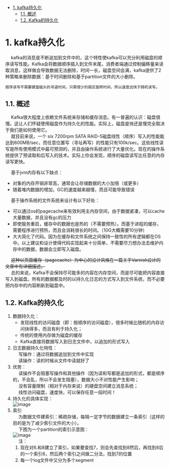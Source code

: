 
<!-- TOC -->

- [1. kafka持久化](#1-kafka持久化)
    - [1.1. 概述](#11-概述)
    - [1.2. Kafka的持久化](#12-kafka的持久化)

<!-- /TOC -->

# 1. kafka持久化  
<!--
https://blog.csdn.net/gududedabai/article/details/80002453 
https://www.jianshu.com/p/8a4154780204
https://blog.csdn.net/zhaoyuqiang/article/details/106907496?utm_medium=distribute.pc_relevant.none-task-blog-2~default~baidujs_baidulandingword~default-1.control&spm=1001.2101.3001.4242
https://www.jianshu.com/p/8a4154780204

kafka——高效读写数据
https://www.jianshu.com/p/ce8253609b6b

Kafka为什么吞吐量大、速度快？ 
https://mp.weixin.qq.com/s/QIK1N-ePm6DQE4tMQ9N3Gw
-->

&emsp; kafka的消息是不断追加到文件中的，这个特性使kafka可以充分利用磁盘的顺序读写性能。Kafka会将数据顺序插入到文件末尾，消费者端通过控制偏移量来读取消息，这样做会导致数据无法删除，时间一长，磁盘空间会满，kafka提供了2种策略来删除数据：基于时间删除和基于partition文件的大小删除。  

    顺序读写不需要硬盘磁头的寻道时间，只需很少的扇区旋转时间，所以速度远快于随机读写。  

## 1.1. 概述
&emsp; Kafka很大程度上依赖文件系统来存储和缓存消息。有一普遍的认识：磁盘很慢。这让人们怀疑使用磁盘作为持久化的性能。实际上，磁盘是快还是慢完全取决于我们是如何使用它。  
&emsp; 就目前来说，一个 six 7200rpm SATA RAID-5磁盘线性（顺序）写入的性能能达到600MB/sec，而任意位置写（寻址再写）的性能只有100k/sec。这些线性读写是所有使用模式中最可预测的，并且由操作系统进行了大量优化。现在的操作系统提供了预读取和后写入的技术。实际上你会发现，顺序的磁盘读写比任意的内存读写更快。  

&emsp; 基于jvm内存有以下缺点：  

* 对象的内存开销非常高，通常会让存储数据的大小加倍（或更多）  
* 随着堆内数据的增加，GC的速度越来越慢，而且可能导致错误  

&emsp; 基于操作系统的文件系统来设计有以下好处：  

* 可以通过os的pagecache来有效利用主内存空间，由于数据紧凑，可以cache大量数据，并且没有gc的压力  
* 即使服务重启，缓存中的数据也是热的（不需要预热）。而基于进程的缓存，需要程序进行预热，而且会消耗很长的时间。（10G大概需要10分钟）  
* 大大简化了代码。因为在缓存和文件系统之间保持一致性的所有逻辑都在OS中。以上建议和设计使得代码实现起来十分简单，不需要尽力想办法去维护内存中的数据，数据会立即写入磁盘。  

&emsp; ~~这种以页面缓存（pagecache）为中心的设计风格在一篇关于Varnish设计的文章中有详细描述。~~  
&emsp; 总的来说，Kafka不会保持尽可能多的内容在内存空间，而是尽可能把内容直接写入到磁盘。所有的数据都及时的以持久化日志的方式写入到文件系统，而不必要把内存中的内容刷新到磁盘中。  

## 1.2. Kafka的持久化
1. 数据持久化：
    * 发现线性的访问磁盘（即：按顺序的访问磁盘），很多时候比随机的内存访问快得多，而且有利于持久化；
    * 传统的使用内存做为磁盘的缓存
    * Kafka直接将数据写入到日志文件中，以追加的形式写入
2. 日志数据持久化特性：  
&emsp; 写操作：通过将数据追加到文件中实现  
&emsp; 读操作：读的时候从文件中读就好了   
3. 优势：    
&emsp; 读操作不会阻塞写操作和其他操作（因为读和写都是追加的形式，都是顺序的，不会乱，所以不会发生阻塞），数据大小不对性能产生影响；  
&emsp; 没有容量限制（相对于内存来说）的硬盘空间建立消息系统；  
&emsp; 线性访问磁盘，速度快，可以保存任意一段时间！  
4. 持久化的具体实现：  
![image](http://www.wt1814.com/static/view/images/microService/mq/kafka/kafka-122.png)  
5. 索引  
&emsp; 为数据文件建索引：稀疏存储，每隔一定字节的数据建立一条索引（这样的目的是为了减少索引文件的大小）。   
&emsp; 下图为一个partition的索引示意图：  
![image](http://www.wt1814.com/static/view/images/microService/mq/kafka/kafka-123.png)  
&emsp; 注：  
    1. 现在对6.和8建立了索引，如果要查找7，则会先查找到8然后，再找到8后的一个索引6，然后两个索引之间做二分法，找到7的位置  
    2. 每一个log文件中又分为多个segment  

